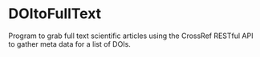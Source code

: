 # DOItoFullText

Program to grab full text scientific articles using the CrossRef RESTful API to gather meta data for a list of DOIs.
